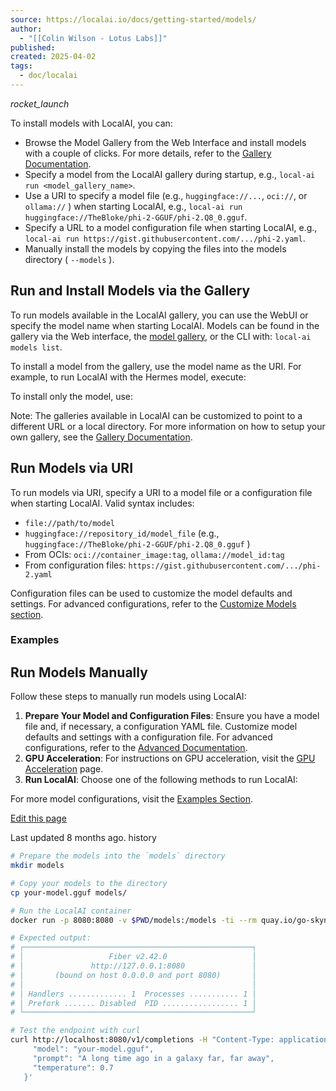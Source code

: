 ```yaml
---
source: https://localai.io/docs/getting-started/models/
author:
  - "[[Colin Wilson - Lotus Labs]]"
published: 
created: 2025-04-02
tags:
  - doc/localai
---
```

*rocket\_launch*

To install models with LocalAI, you can:

- Browse the Model Gallery from the Web Interface and install models with a couple of clicks. For more details, refer to the [Gallery Documentation](https://localai.io/models/).
- Specify a model from the LocalAI gallery during startup, e.g., `local-ai run <model_gallery_name>`.
- Use a URI to specify a model file (e.g., `huggingface://...`, `oci://`, or `ollama://` ) when starting LocalAI, e.g., `local-ai run huggingface://TheBloke/phi-2-GGUF/phi-2.Q8_0.gguf`.
- Specify a URL to a model configuration file when starting LocalAI, e.g., `local-ai run https://gist.githubusercontent.com/.../phi-2.yaml`.
- Manually install the models by copying the files into the models directory ( `--models` ).

## Run and Install Models via the Gallery

To run models available in the LocalAI gallery, you can use the WebUI or specify the model name when starting LocalAI. Models can be found in the gallery via the Web interface, the [model gallery](https://models.localai.io/), or the CLI with: `local-ai models list`.

To install a model from the gallery, use the model name as the URI. For example, to run LocalAI with the Hermes model, execute:

To install only the model, use:

Note: The galleries available in LocalAI can be customized to point to a different URL or a local directory. For more information on how to setup your own gallery, see the [Gallery Documentation](https://localai.io/models/).

## Run Models via URI

To run models via URI, specify a URI to a model file or a configuration file when starting LocalAI. Valid syntax includes:

- `file://path/to/model`
- `huggingface://repository_id/model_file` (e.g., `huggingface://TheBloke/phi-2-GGUF/phi-2.Q8_0.gguf` )
- From OCIs: `oci://container_image:tag`, `ollama://model_id:tag`
- From configuration files: `https://gist.githubusercontent.com/.../phi-2.yaml`

Configuration files can be used to customize the model defaults and settings. For advanced configurations, refer to the [Customize Models section](https://localai.io/docs/getting-started/customize-model/).

### Examples

## Run Models Manually

Follow these steps to manually run models using LocalAI:

1. **Prepare Your Model and Configuration Files**: Ensure you have a model file and, if necessary, a configuration YAML file. Customize model defaults and settings with a configuration file. For advanced configurations, refer to the [Advanced Documentation](https://localai.io/docs/advanced/).
2. **GPU Acceleration**: For instructions on GPU acceleration, visit the [GPU Acceleration](https://localai.io/features/gpu-acceleration/) page.
3. **Run LocalAI**: Choose one of the following methods to run LocalAI:

For more model configurations, visit the [Examples Section](https://github.com/mudler/LocalAI/tree/master/examples/configurations).

[Edit this page](https://github.com/mudler/LocalAI/blob/master/docs/content/docs/getting-started/models.md)

Last updated 8 months ago. history


```sh
# Prepare the models into the `models` directory
mkdir models

# Copy your models to the directory
cp your-model.gguf models/

# Run the LocalAI container
docker run -p 8080:8080 -v $PWD/models:/models -ti --rm quay.io/go-skynet/local-ai:latest --models-path /models --context-size 700 --threads 4

# Expected output:
# ┌───────────────────────────────────────────────────┐
# │                   Fiber v2.42.0                   │
# │               http://127.0.0.1:8080               │
# │       (bound on host 0.0.0.0 and port 8080)       │
# │                                                   │
# │ Handlers ............. 1  Processes ........... 1 │
# │ Prefork ....... Disabled  PID ................. 1 │
# └───────────────────────────────────────────────────┘

# Test the endpoint with curl
curl http://localhost:8080/v1/completions -H "Content-Type: application/json" -d '{
     "model": "your-model.gguf",
     "prompt": "A long time ago in a galaxy far, far away",
     "temperature": 0.7
   }'
```
